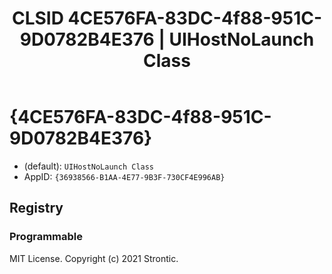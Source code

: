 ﻿---
title: "CLSID 4CE576FA-83DC-4f88-951C-9D0782B4E376 | UIHostNoLaunch Class"
excerpt: What is COM-Object CLSID 4CE576FA-83DC-4f88-951C-9D0782B4E376?
---

# {4CE576FA-83DC-4f88-951C-9D0782B4E376}

* (default): `UIHostNoLaunch Class`
* AppID: `{36938566-B1AA-4E77-9B3F-730CF4E996AB}`

## Registry


### Programmable


MIT License. Copyright (c) 2021 Strontic.


